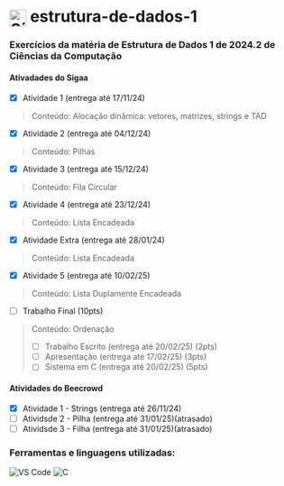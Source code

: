 <h1>
  <img src="https://cdn.jsdelivr.net/gh/devicons/devicon/icons/c/c-original.svg" alt="Símbolo C" width="30" style="vertical-align: middle;">
  estrutura-de-dados-1
</h1>

### Exercícios da matéria de Estrutura de Dados 1 de 2024.2 de Ciências da Computação

#### Ativadades do Sigaa
- [x] Atividade 1 (entrega até 17/11/24)
> Conteúdo: Alocação dinâmica: vetores, matrizes, strings e TAD
- [x] Atividade 2 (entrega até 04/12/24)
> Conteúdo: Pilhas
- [x] Atividade 3 (entrega até 15/12/24)
> Conteúdo: Fila Circular
- [x] Atividade 4 (entrega até 23/12/24)
> Conteúdo: Lista Encadeada
- [x] Atividade Extra (entrega até 28/01/24)
> Conteúdo: Lista Encadeada
- [x] Atividade 5 (entrega até 10/02/25)
> Conteúdo: Lista Duplamente Encadeada
- [ ] Trabalho Final (10pts)
> Conteúdo: Ordenação
> - [ ] Trabalho Escrito (entrega até 20/02/25) (2pts)
> - [ ] Apresentação (entrega até 17/02/25) (3pts)
> - [ ] Sistema em C (entrega até 20/02/25) (5pts)

#### Atividades do Beecrowd
- [x] Atividade 1 - Strings (entrega até 26/11/24)
- [ ] Atividsde 2 - Pilha (entrega até 31/01/25)(atrasado)
- [ ] Atividsde 3 - Filha (entrega até 31/01/25)(atrasado)

### Ferramentas e linguagens utilizadas:
<div>
  <img src="https://img.shields.io/badge/-VS%20Code-007ACC?logo=visual-studio-code&logoColor=white&style=flat" alt="VS Code">
  <img src="https://img.shields.io/badge/-C-00599C?logo=c&logoColor=white&style=flat" alt="C">
</div>
